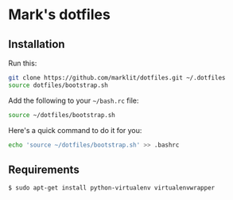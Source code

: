 # Mark's dotfiles

## Installation

Run this:

```sh
git clone https://github.com/marklit/dotfiles.git ~/.dotfiles
source dotfiles/bootstrap.sh
```

Add the following to your `~/bash.rc` file:

```bash
source ~/dotfiles/bootstrap.sh
```

Here's a quick command to do it for you:

```bash
echo 'source ~/dotfiles/bootstrap.sh' >> .bashrc
```

## Requirements

```
$ sudo apt-get install python-virtualenv virtualenvwrapper
```
